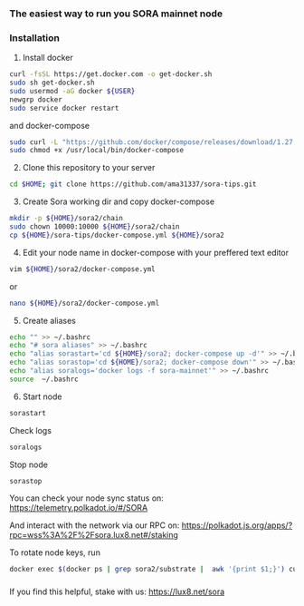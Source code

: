 ### The easiest way to run you SORA mainnet node

### Installation
1. Install docker 
```sh
curl -fsSL https://get.docker.com -o get-docker.sh
sudo sh get-docker.sh
sudo usermod -aG docker ${USER}
newgrp docker
sudo service docker restart
```
and docker-compose
```sh
sudo curl -L "https://github.com/docker/compose/releases/download/1.27.4/docker-compose-$(uname -s)-$(uname -m)" -o /usr/local/bin/docker-compose
sudo chmod +x /usr/local/bin/docker-compose
```
2. Clone this repository to your server
```sh
cd $HOME; git clone https://github.com/ama31337/sora-tips.git
```
3. Create Sora working dir and copy docker-compose
```sh
mkdir -p ${HOME}/sora2/chain
sudo chown 10000:10000 ${HOME}/sora2/chain
cp ${HOME}/sora-tips/docker-compose.yml ${HOME}/sora2
```
4. Edit your node name in docker-compose with your preffered text editor
```sh
vim ${HOME}/sora2/docker-compose.yml
```
or
```sh
nano ${HOME}/sora2/docker-compose.yml
```
5. Create aliases
```sh
echo "" >> ~/.bashrc
echo "# sora aliases" >> ~/.bashrc
echo "alias sorastart='cd ${HOME}/sora2; docker-compose up -d'" >> ~/.bashrc
echo "alias sorastop='cd ${HOME}/sora2; docker-compose down'" >> ~/.bashrc
echo "alias soralogs='docker logs -f sora-mainnet'" >> ~/.bashrc
source  ~/.bashrc
``` 

6. Start node
```sh
sorastart
```
 Check logs
```sh
soralogs
```
 Stop node
```sh
sorastop
```

You can check your node sync status on:
https://telemetry.polkadot.io/#/SORA

And interact with the network via our RPC on:
https://polkadot.js.org/apps/?rpc=wss%3A%2F%2Fsora.lux8.net#/staking

To rotate node keys, run
```sh
docker exec $(docker ps | grep sora2/substrate |  awk '{print $1;}') curl -s http://localhost:9933 -H "Content-Type: application/json" -d '{"id":1, "jsonrpc":"2.0", "method": "author_rotateKeys", "params”:[]}’
```

###
If you find this helpful, stake with us: https://lux8.net/sora
